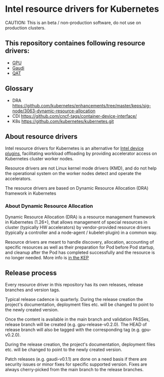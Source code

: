 # Intel resource drivers for Kubernetes

CAUTION: This is an beta / non-production software, do not use on production clusters.

## This repository containes following resource drivers:

- [GPU](doc/gpu/README.md)
- [Gaudi](doc/gaudi/README.md)
- [QAT](doc/qat/README.md)

## Glossary

- DRA https://github.com/kubernetes/enhancements/tree/master/keps/sig-node/3063-dynamic-resource-allocation
- CDI https://github.com/cncf-tags/container-device-interface/
- K8s https://github.com/kubernetes/kubernetes.git

## About resource drivers

Intel resource drivers for Kubernetes is an alternative for
[Intel device plugins](https://github.com/intel/intel-device-plugins-for-kubernetes/),
facilitating workload offloading by providing accelerator access on Kubernetes cluster worker nodes.

Resource drivers are not Linux kernel mode drivers (KMD), and do not help the operational system on
the worker nodes detect and operate the accelerators.

The resource drivers are based on Dynamic Resource Allocation (DRA) framework in Kubernetes

### About Dynamic Resource Allocation

Dynamic Resource Allocation (DRA) is a resource management framework in Kubernetes (1.26+), that
allows management of special resources in cluster (typically HW accelerators) by vendor-provided
resource drivers (typically a controller and a node-agent / kubelet-plugin) in a common way.

Resource drivers are meant to handle discovery, allocation, accounting of specific resources as well
as their preparation for Pod before Pod startup, and cleanup after the Pod has completed successfully
and the resource is no longer needed. More info is
[in the KEP](https://github.com/kubernetes/enhancements/tree/master/keps/sig-node/3063-dynamic-resource-allocation)


## Release process

Every resource driver in this repository has its own releases, release branches and version tags.

Typical release cadence is quarterly. During the release creation the project's documentation,
deployment files etc. will be changed to point to the newly created version.

Once the content is available in the main branch and validation PASSes, release branch will be
created (e.g. gpu-release-v0.2.0). The HEAD of release branch will also be tagged with the corresponding
tag (e.g. gpu-v0.2.0).

During the release creation, the project's documentation, deployment files etc. will be changed to
point to the newly created version.

Patch releases (e.g. gaudi-v0.1.1) are done on a need basis if there are security issues or minor fixes
for specific supported version. Fixes are always cherry-picked from the main branch to the release
branches.
